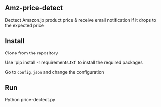 ## Amz-price-detect

Dectect Amazon.jp product price & receive email notification if it drops to the expected price

## Install
Clone from the repository

Use 'pip install -r requirements.txt' to install the required packages

Go to `config.json` and change the configuration

## Run
Python price-dectect.py
